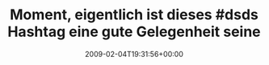 ---
retweeted: false
source: <a href="http://twitter.com" rel="nofollow">Twitter Web Client</a>
entities:
  hashtags:
  - text: dsds
    indices:
    - '30'
    - '35'
  symbols: []
  user_mentions: []
  urls: []
display_text_range:
- '0'
- '98'
favorite_count: '0'
id_str: '1177294187'
truncated: false
retweet_count: '0'
id: '1177294187'
created_at: Wed Feb 04 19:31:56 +0000 2009
favorited: false
full_text: 'Moment, eigentlich ist dieses #dsds Hashtag eine gute Gelegenheit seine
  Followers mal aufzuräumen.'
lang: de
tags:
- dsds
- pesos/twitter
date: '2009-02-04T19:31:56+00:00'
src: https://twitter.com/bascht/status/1177294187
original_url: https://twitter.com/bascht/status/1177294187
type: twitter_tweet
text: 'Moment, eigentlich ist dieses #dsds Hashtag eine gute Gelegenheit seine Followers
  mal aufzuräumen.'
title: 'Moment, eigentlich ist dieses #dsds Hashtag eine gute Gelegenheit seine'

---